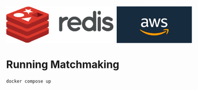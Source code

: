 <img src="img/redis-logo-full-color-rgb.png" height=100/><img align="right" src="img/aws-logo-1.jpeg" height=100 />

# Running Matchmaking

`docker compose up`